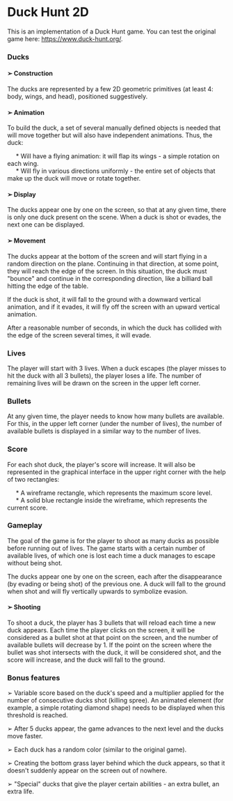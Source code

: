 # Duck Hunt 2D

This is an implementation of a Duck Hunt game. You can test the original game here: https://www.duck-hunt.org/.

### Ducks

#### ➢ Construction

The ducks are represented by a few 2D geometric primitives (at least 4: body, wings, and head), positioned suggestively.


#### ➢ Animation

To build the duck, a set of several manually defined objects is needed that will move together but will also have independent animations.
Thus, the duck:

&nbsp;&nbsp;&nbsp;&nbsp;&nbsp;* Will have a flying animation: it will flap its wings - a simple rotation on each wing. <br>
&nbsp;&nbsp;&nbsp;&nbsp;&nbsp;* Will fly in various directions uniformly - the entire set of objects that make up the duck will move or rotate together.<br>


#### ➢ Display

The ducks appear one by one on the screen, so that at any given time, there is only one duck present on the scene. When a duck is shot or evades, the next one can be displayed.


#### ➢ Movement

The ducks appear at the bottom of the screen and will start flying in a random direction on the plane. Continuing in that direction, at some point, they will reach the edge of the screen. In this situation, the duck must "bounce" and continue in the corresponding direction, like a billiard ball hitting the edge of the table.

If the duck is shot, it will fall to the ground with a downward vertical animation, and if it evades, it will fly off the screen with an upward vertical animation.

After a reasonable number of seconds, in which the duck has collided with the edge of the screen several times, it will evade.


### Lives

The player will start with 3 lives. When a duck escapes (the player misses to hit the duck with all 3 bullets), the player loses a life. The number of remaining lives will be drawn on the screen in the upper left corner.


### Bullets

At any given time, the player needs to know how many bullets are available. For this, in the upper left corner (under the number of lives), the number of available bullets is displayed in a similar way to the number of lives.


### Score

For each shot duck, the player's score will increase. It will also be represented in the graphical interface in the upper right corner with the help of two rectangles:

&nbsp;&nbsp;&nbsp;&nbsp;&nbsp;* A wireframe rectangle, which represents the maximum score level.<br>
&nbsp;&nbsp;&nbsp;&nbsp;&nbsp;* A solid blue rectangle inside the wireframe, which represents the current score.<br>


### Gameplay

The goal of the game is for the player to shoot as many ducks as possible before running out of lives. The game starts with a certain number of available lives, of which one is lost each time a duck manages to escape without being shot.

The ducks appear one by one on the screen, each after the disappearance (by evading or being shot) of the previous one. A duck will fall to the ground when shot and will fly vertically upwards to symbolize evasion.


#### ➢ Shooting

To shoot a duck, the player has 3 bullets that will reload each time a new duck appears. Each time the player clicks on the screen, it will be considered as a bullet shot at that point on the screen, and the number of available bullets will decrease by 1. If the point on the screen where the bullet was shot intersects with the duck, it will be considered shot, and the score will increase, and the duck will fall to the ground.

### Bonus features

➢ Variable score based on the duck's speed and a multiplier applied for the number of consecutive ducks shot (killing spree). An animated element (for example, a simple rotating diamond shape) needs to be displayed when this threshold is reached.

➢ After 5 ducks appear, the game advances to the next level and the ducks move faster.

➢ Each duck has a random color (similar to the original game).

➢ Creating the bottom grass layer behind which the duck appears, so that it doesn't suddenly appear on the screen out of nowhere.

➢ "Special" ducks that give the player certain abilities - an extra bullet, an extra life.
